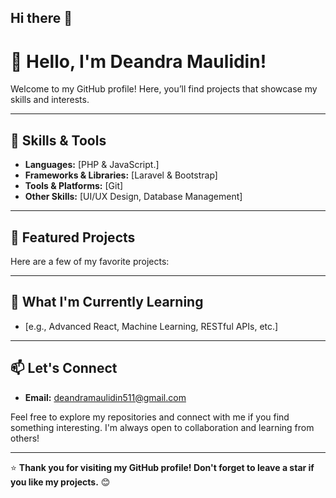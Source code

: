 ## Hi there 👋

<!--
**Deandra946/Deandra946** is a ✨ _special_ ✨ repository because its `README.md` (this file) appears on your GitHub profile.

Here are some ideas to get you started:

- 🔭 I’m currently working on ...
- 🌱 I’m currently learning ...
- 👯 I’m looking to collaborate on ...
- 🤔 I’m looking for help with ...
- 💬 Ask me about ...
- 📫 How to reach me: ...
- 😄 Pronouns: ...
- ⚡ Fun fact: ...
-->
# 👋 Hello, I'm Deandra Maulidin!

Welcome to my GitHub profile! Here, you’ll find projects that showcase my skills and interests.

---

## 🔧 Skills & Tools
- **Languages:** [PHP & JavaScript.]
- **Frameworks & Libraries:** [Laravel & Bootstrap]
- **Tools & Platforms:** [Git]
- **Other Skills:** [UI/UX Design, Database Management]

---

## 🌟 Featured Projects
Here are a few of my favorite projects:


---

## 🌱 What I'm Currently Learning
- [e.g., Advanced React, Machine Learning, RESTful APIs, etc.]

---

## 📫 Let's Connect
- **Email:** [deandramaulidin511@gmail.com](deandramaulidin511@gmail.com)

Feel free to explore my repositories and connect with me if you find something interesting. I'm always open to collaboration and learning from others!

---

⭐ **Thank you for visiting my GitHub profile! Don't forget to leave a star if you like my projects.** 😊
